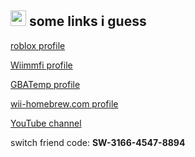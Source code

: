 <a href="https://idkwhereisthisname.github.io"><img src="https://idkwhereisthisname.github.io/assets/homebutton.gif" width="25" height="25"></a> some links i guess
-----
[roblox profile](https://www.roblox.com/users/3962819055/profile)

[Wiimmfi profile](https://wiimmfi.de/xview/mkw-profiles/pgprd9JdfS9W7Y4iWFUR)

[GBATemp profile](https://gbatemp.net/members/idkwhereisthisname.669379/)

[wii-homebrew.com profile](https://forum.wii-homebrew.com/index.php/User/110850-idkwhereisthisname/?s=ca62823baf3e04cd12e3dde0434a1ec466425c78)

[YouTube channel](https://www.youtube.com/channel/UC3IL0b1yqcimDNNGxSRxDkA)

switch friend code: <a onclick="copy(this)"><b>SW-3166-4547-8894</b></a>
